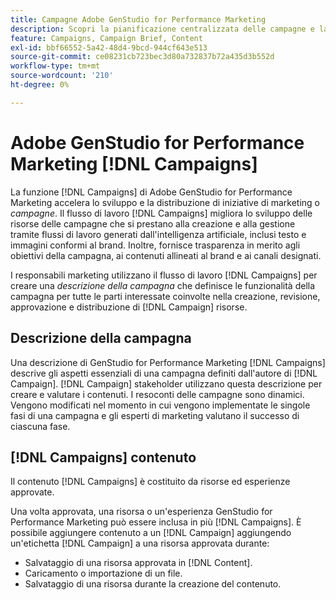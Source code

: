 ```yaml
---
title: Campagne Adobe GenStudio for Performance Marketing
description: Scopri la pianificazione centralizzata delle campagne e la creazione di brevi campagne.
feature: Campaigns, Campaign Brief, Content
exl-id: bbf66552-5a42-48d4-9bcd-944cf643e513
source-git-commit: ce08231cb723bec3d80a732837b72a435d3b552d
workflow-type: tm+mt
source-wordcount: '210'
ht-degree: 0%

---
```


# Adobe GenStudio for Performance Marketing [!DNL Campaigns]

La funzione [!DNL Campaigns] di Adobe GenStudio for Performance Marketing accelera lo sviluppo e la distribuzione di iniziative di marketing o _campagne_. Il flusso di lavoro [!DNL Campaigns] migliora lo sviluppo delle risorse delle campagne che si prestano alla creazione e alla gestione tramite flussi di lavoro generati dall&#39;intelligenza artificiale, inclusi testo e immagini conformi al brand. Inoltre, fornisce trasparenza in merito agli obiettivi della campagna, ai contenuti allineati al brand e ai canali designati.

I responsabili marketing utilizzano il flusso di lavoro [!DNL Campaigns] per creare una _descrizione della campagna_ che definisce le funzionalità della campagna per tutte le parti interessate coinvolte nella creazione, revisione, approvazione e distribuzione di [!DNL Campaign] risorse.

## Descrizione della campagna

Una descrizione di GenStudio for Performance Marketing [!DNL Campaigns] descrive gli aspetti essenziali di una campagna definiti dall&#39;autore di [!DNL Campaign]. [!DNL Campaign] stakeholder utilizzano questa descrizione per creare e valutare i contenuti. I resoconti delle campagne sono dinamici. Vengono modificati nel momento in cui vengono implementate le singole fasi di una campagna e gli esperti di marketing valutano il successo di ciascuna fase.

## [!DNL Campaigns] contenuto

Il contenuto [!DNL Campaigns] è costituito da risorse ed esperienze approvate.

Una volta approvata, una risorsa o un&#39;esperienza GenStudio for Performance Marketing può essere inclusa in più [!DNL Campaigns]. È possibile aggiungere contenuto a un [!DNL Campaign] aggiungendo un&#39;etichetta [!DNL Campaign] a una risorsa approvata durante:

* Salvataggio di una risorsa approvata in [!DNL Content].
* Caricamento o importazione di un file.
* Salvataggio di una risorsa durante la creazione del contenuto.
